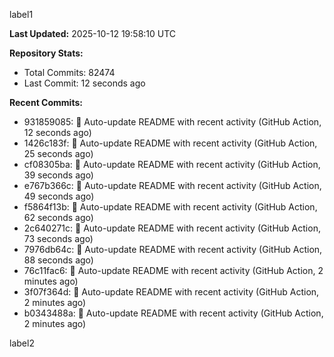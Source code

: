 
label1 
<!-- ACTIVITY_START -->
**Last Updated:** 2025-10-12 19:58:10 UTC

**Repository Stats:**
- Total Commits: 82474
- Last Commit: 12 seconds ago

**Recent Commits:**
- 931859085: 🤖 Auto-update README with recent activity (GitHub Action, 12 seconds ago)
- 1426c183f: 🤖 Auto-update README with recent activity (GitHub Action, 25 seconds ago)
- cf08305ba: 🤖 Auto-update README with recent activity (GitHub Action, 39 seconds ago)
- e767b366c: 🤖 Auto-update README with recent activity (GitHub Action, 49 seconds ago)
- f5864f13b: 🤖 Auto-update README with recent activity (GitHub Action, 62 seconds ago)
- 2c640271c: 🤖 Auto-update README with recent activity (GitHub Action, 73 seconds ago)
- 7976db64c: 🤖 Auto-update README with recent activity (GitHub Action, 88 seconds ago)
- 76c11fac6: 🤖 Auto-update README with recent activity (GitHub Action, 2 minutes ago)
- 3f07f364d: 🤖 Auto-update README with recent activity (GitHub Action, 2 minutes ago)
- b0343488a: 🤖 Auto-update README with recent activity (GitHub Action, 2 minutes ago)
<!-- ACTIVITY_END -->

label2
